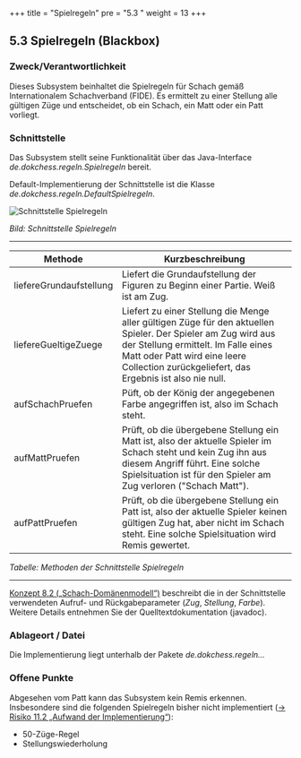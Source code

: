 +++
title = "Spielregeln"
pre = "5.3 "
weight = 13
+++

## 5.3	Spielregeln (Blackbox)

### Zweck/Verantwortlichkeit
Dieses Subsystem beinhaltet die Spielregeln für Schach gemäß Internationalem Schachverband (FIDE). Es ermittelt zu einer Stellung alle gültigen Züge und entscheidet, ob ein Schach, ein Matt oder ein Patt vorliegt.

### Schnittstelle
Das Subsystem stellt seine Funktionalität über das Java-Interface _de.dokchess.regeln.Spielregeln_ bereit.

Default-Implementierung der Schnittstelle ist die Klasse  
_de.dokchess.regeln.DefaultSpielregeln_.

![Schnittstelle Spielregeln](/images/Abb09_10_Schnittstelle_Spielregeln.png "Schnittstelle Spielregeln")

*Bild: Schnittstelle Spielregeln*

----

| Methode | Kurzbeschreibung |
|---------|------------------|
| liefereGrundaufstellung | Liefert die Grundaufstellung der Figuren zu Beginn einer Partie. Weiß ist am Zug.|
| liefereGueltigeZuege | Liefert zu einer Stellung die Menge aller gültigen Züge für den aktuellen Spieler. Der Spieler am Zug wird aus der Stellung ermittelt. Im Falle eines Matt oder Patt wird eine leere Collection zurückgeliefert, das Ergebnis ist also nie null.|
| aufSchachPruefen | Püft, ob der König der angegebenen Farbe angegriffen ist, also im Schach steht. |
| aufMattPruefen | Prüft, ob die übergebene Stellung ein Matt ist, also der aktuelle Spieler im Schach steht und kein Zug ihn aus diesem Angriff führt. Eine solche Spielsituation ist für den Spieler am Zug verloren ("Schach Matt").|
| aufPattPruefen | Prüft, ob die übergebene Stellung ein Patt ist, also der aktuelle Spieler keinen gültigen Zug hat, aber nicht im Schach steht. Eine solche Spielsituation wird Remis gewertet.|
*Tabelle: Methoden der Schnittstelle Spielregeln*

----

[Konzept 8.2 („Schach-Domänenmodell“)](/08_konzepte/02_domaenenmodell/) beschreibt die in der Schnittstelle verwendeten Aufruf- und Rückgabeparameter (_Zug_, _Stellung_, _Farbe_).
Weitere Details entnehmen Sie der Quelltextdokumentation (javadoc).

### Ablageort / Datei
Die Implementierung liegt unterhalb der Pakete _de.dokchess.regeln..._

### Offene Punkte
Abgesehen vom Patt kann das Subsystem kein Remis erkennen. Insbesondere sind die folgenden Spielregeln bisher nicht implementiert ([→ Risiko 11.2 „Aufwand der Implementierung“](/11_risiken/02_aufwand/)):

* 50-Züge-Regel
* Stellungswiederholung
